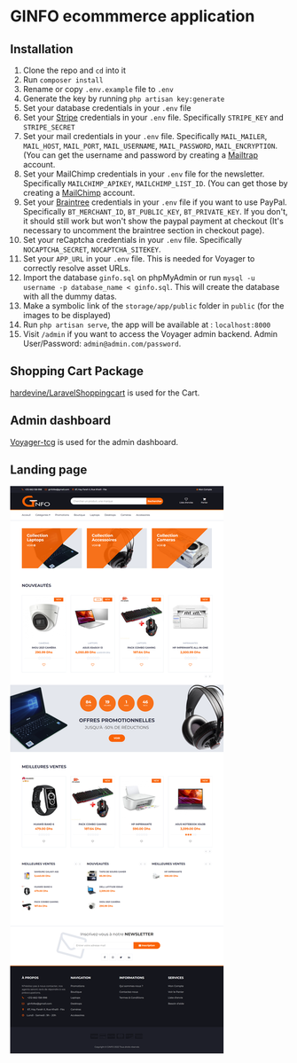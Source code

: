 
# GINFO ecommmerce application

## Installation

1. Clone the repo and `cd` into it
2. Run `composer install`
3. Rename or copy `.env.example` file to `.env`
4. Generate the key by running `php artisan key:generate`
5. Set your database credentials in your `.env` file
6. Set your [Stripe](https://dashboard.stripe.com/login) credentials in your `.env` file. Specifically `STRIPE_KEY` and `STRIPE_SECRET`
7. Set your mail credentials in your `.env` file. Specifically `MAIL_MAILER`, `MAIL_HOST`, `MAIL_PORT`, `MAIL_USERNAME`, `MAIL_PASSWORD`, `MAIL_ENCRYPTION`. (You can get the username and password by creating a [Mailtrap](https://mailtrap.io/) account.
8. Set your MailChimp credentials in your `.env` file for the newsletter. Specifically `MAILCHIMP_APIKEY`, `MAILCHIMP_LIST_ID`. (You can get those by creating a [MailChimp](https://mailchimp.com/fr/) account.
9. Set your [Braintree](https://www.braintreegateway.com/login) credentials in your `.env` file if you want to use PayPal. Specifically `BT_MERCHANT_ID`, `BT_PUBLIC_KEY`, `BT_PRIVATE_KEY`. If you don't, it should still work but won't show the paypal payment at checkout (It's necessary to uncomment the braintree section in checkout page).
10. Set your reCaptcha credentials in your `.env` file. Specifically `NOCAPTCHA_SECRET`, `NOCAPTCHA_SITEKEY`.
11. Set your `APP_URL` in your `.env` file. This is needed for Voyager to correctly resolve asset URLs.
12. Import the database `ginfo.sql` on phpMyAdmin or run `mysql -u username -p database_name < ginfo.sql`. This will create the database with all the dummy datas.
13. Make a symbolic link of the `storage/app/public` folder in `public` (for the images to be displayed)
14. Run `php artisan serve`, the app will be available at : `localhost:8000`
15. Visit `/admin` if you want to access the Voyager admin backend. Admin User/Password: `admin@admin.com/password`.

## Shopping Cart Package

[hardevine/LaravelShoppingcart](https://github.com/hardevine/LaravelShoppingcart) is used for the Cart.

## Admin dashboard

[Voyager-tcg](https://github.com/the-control-group/voyager) is used for the admin dashboard.

## Landing page

![LandingPage](https://github.com/AbdoulBaguiM/ginfo/blob/main/public/img/landingPage.png)
